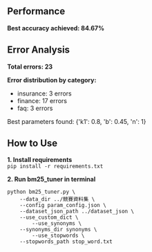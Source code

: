 ## Performance  
**Best accuracy achieved: 84.67%**  

## Error Analysis

**Total errors: 23**

**Error distribution by category:**  
- insurance: 3 errors  
- finance: 17 errors  
- faq: 3 errors

Best parameters found: {'k1': 0.8, 'b': 0.45, 'n': 1}  

## How to Use

**1. Install requirements**  
`pip install -r requirements.txt`

**2. Run bm25_tuner in terminal**

```shell
python bm25_tuner.py \
    --data_dir ../競賽資料集 \
    --config param_config.json \
    --dataset_json_path ../dataset_json \
    --use_custom_dict \
        --use_synonyms \
    --synonyms_dir synonyms \
        --use_stopwords \
    --stopwords_path stop_word.txt
```
